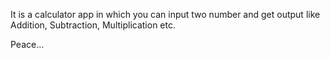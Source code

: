 It is a calculator app in which you can input two number and get output like Addition, Subtraction, Multiplication etc.




Peace...
